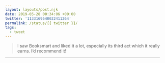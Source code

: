 ```yaml
---
layout: layouts/post.njk
date: 2019-05-28 00:34:06 +00:00
twitter: '1133169540022411264'
permalink: /status/{{ twitter }}/
tags: 
  - tweet
---
```


> I saw Booksmart and liked it a lot, especially its third act which it really earns. I’d recommend it!

---
